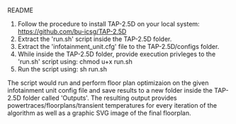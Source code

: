 README

1. Follow the procedure to install TAP-2.5D on your local system: https://github.com/bu-icsg/TAP-2.5D
2. Extract the 'run.sh' script inside the TAP-2.5D folder.
3. Extract the 'infotainment_unit.cfg' file to the TAP-2.5D/configs folder.
4. While inside the TAP-2.5D folder, provide execution privleges to the 'run.sh' script using: chmod u+x run.sh
5. Run the script using: sh run.sh


The script would run and perform floor plan optimizaion on the given infotainment unit config file and save results to a new folder inside the TAP-2.5D folder called 'Outputs'. The resulting output provides powertraces/floorplans/transient temperatures for every iteration of the algorithm as well as a graphic SVG image of the final floorplan.
